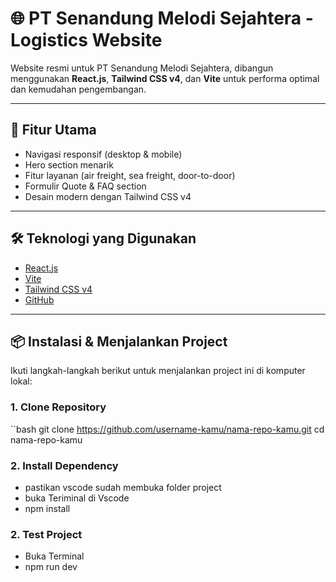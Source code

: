 # 🌐 PT Senandung Melodi Sejahtera - Logistics Website

Website resmi untuk PT Senandung Melodi Sejahtera, dibangun menggunakan **React.js**, **Tailwind CSS v4**, dan **Vite** untuk performa optimal dan kemudahan pengembangan.

---

## 🚀 Fitur Utama

- Navigasi responsif (desktop & mobile)
- Hero section menarik
- Fitur layanan (air freight, sea freight, door-to-door)
- Formulir Quote & FAQ section
- Desain modern dengan Tailwind CSS v4

---

## 🛠️ Teknologi yang Digunakan

- [React.js](https://reactjs.org/)
- [Vite](https://vitejs.dev/)
- [Tailwind CSS v4](https://tailwindcss.com/)
- [GitHub](https://github.com/)

---

## 📦 Instalasi & Menjalankan Project

Ikuti langkah-langkah berikut untuk menjalankan project ini di komputer lokal:

### 1. Clone Repository

``bash
git clone https://github.com/username-kamu/nama-repo-kamu.git
cd nama-repo-kamu

### 2. Install Dependency

- pastikan vscode sudah membuka folder project
- buka Teriminal di Vscode 
- npm install

### 2. Test Project

- Buka Terminal
- npm run dev
